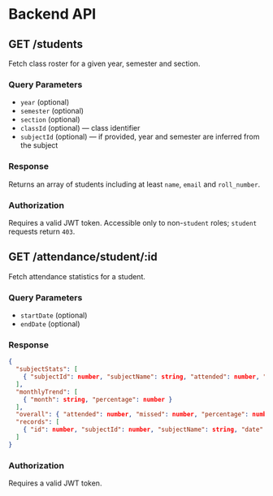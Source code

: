 # Backend API

## GET /students

Fetch class roster for a given year, semester and section.

### Query Parameters
- `year` (optional)
- `semester` (optional)
- `section` (optional)
- `classId` (optional) — class identifier
- `subjectId` (optional) — if provided, year and semester are inferred from the subject

### Response
Returns an array of students including at least `name`, `email` and `roll_number`.

### Authorization
Requires a valid JWT token. Accessible only to non-`student` roles; `student` requests return `403`.

## GET /attendance/student/:id

Fetch attendance statistics for a student.

### Query Parameters
- `startDate` (optional)
- `endDate` (optional)

### Response
```json
{
  "subjectStats": [
    { "subjectId": number, "subjectName": string, "attended": number, "total": number, "percentage": number }
  ],
  "monthlyTrend": [
    { "month": string, "percentage": number }
  ],
  "overall": { "attended": number, "missed": number, "percentage": number },
  "records": [
    { "id": number, "subjectId": number, "subjectName": string, "date": string, "present": boolean, "period": number, "markedBy": number, "markedByName": string }
  ]
}
```

### Authorization
Requires a valid JWT token.
